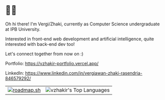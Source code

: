 <h1 align="left">🌌🌃</h1>

Oh hi there! I'm Vergi/Zhaki, currently as Computer Science undergraduate at IPB University.

Interested in front-end web development and artificial intelligence, quite interested with back-end dev too!

Let's connect together from now on :)

Portfolio: https://vzhakir-portfolio.vercel.app/

LinkedIn: https://www.linkedin.com/in/vergiawan-zhaki-rasendria-846579292/

<table>
  <tr>
    <td>
      <a href="https://roadmap.sh">
        <img src="https://roadmap.sh/card/tall/6610fa04da1671f9862b0676?variant=dark&roadmaps=%2Cfrontend%2Cbackend%2Cfull-stack" alt="roadmap.sh">
      </a>
    </td>
    <td>
      <img src="https://github-readme-stats.vercel.app/api/top-langs/?username=vzhakir&theme=vue-dark&show_icons=true&hide_border=false&layout=compact" alt="vzhakir's Top Languages">
    </td>
  </tr>
</table>



<!--
**vzhakir/vzhakir** is a ✨ _special_ ✨ repository because its `README.md` (this file) appears on your GitHub profile.

Here are some ideas to get you started:

- 🔭 I’m currently working on ...
- 🌱 I’m currently learning ...
- 👯 I’m looking to collaborate on ...
- 🤔 I’m looking for help with ...
- 💬 Ask me about ...
- 📫 How to reach me: ...
- 😄 Pronouns: ...
- ⚡ Fun fact: ...
-->

